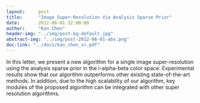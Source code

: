 ```yaml
---
layout:     post
title:      "Image Super-Resolution Via Analysis Sparse Prior"
date:       2012-06-01 12:00:00
author:     "Kan Chen"
header-img: "../img/post-bg-default.jpg"
abstract-img: "../img/post-2012-06-01-abs.png"
doc-link: "../docs/kan_chen_sr.pdf"
---
```


<p>In this letter, we present a new algorithm for a single image super-resolution using the analysis sparse prior in the l-alpha-beta color space. Experimental results show that our algorithm outperforms other existing state-of-the-art methods. In addition, due to the high scalability of our algorithm, key modules of the proposed algorithm can be integrated with other super resolution
algorithms.</p>